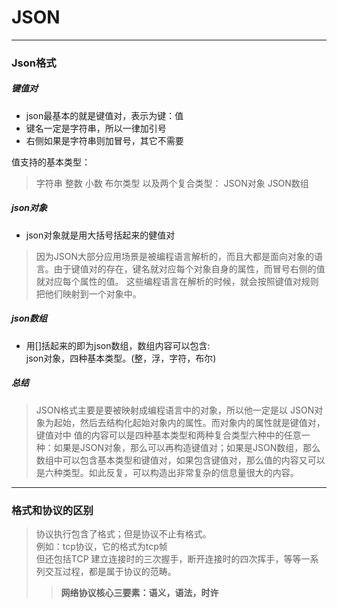 # JSON
---
### Json格式

##### 键值对
+ json最基本的就是键值对，表示为键：值
+ 键名一定是字符串，所以一律加引号
+ 右侧如果是字符串则加冒号，其它不需要

值支持的基本类型：
>字符串
整数
小数
布尔类型
以及两个复合类型：
JSON对象
JSON数组

##### json对象
* json对象就是用大括号括起来的健值对
>因为JSON大部分应用场景是被编程语言解析的，而且大都是面向对象的语言。由于键值对的存在，键名就对应每个对象自身的属性，而冒号右侧的值就对应每个属性的值。
这些编程语言在解析的时候，就会按照键值对规则把他们映射到一个对象中。

##### json数组
* 用[]括起来的即为json数组，数组内容可以包含:<br>json对象，四种基本类型。(整，浮，字符，布尔)

##### 总结
>JSON格式主要是要被映射成编程语言中的对象，所以他一定是以 JSON对象为起始，然后去结构化起始对象内的属性。而对象内的属性就是键值对，键值对中 值的内容可以是四种基本类型和两种复合类型六种中的任意一种：如果是JSON对象，那么可以再构造键值对；如果是JSON数组，那么数组中可以包含基本类型和键值对，如果包含键值对，那么值的内容又可以是六种类型。如此反复，可以构造出非常复杂的信息量很大的内容。 


---
### 格式和协议的区别

>协议执行包含了格式；但是协议不止有格式。<br/>
>例如：tcp协议，它的格式为tcp帧<br/>
>但还包括TCP 建立连接时的三次握手，断开连接时的四次挥手，等等一系列交互过程，都是属于协议的范畴。
>>**网络协议核心三要素：语义，语法，时许**